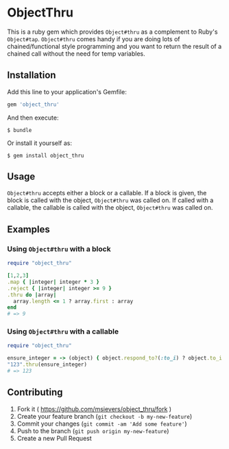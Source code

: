 # ObjectThru

This is a ruby gem which provides ```Object#thru``` as a complement to Ruby's ```Object#tap```. ```Object#thru``` comes handy if you are doing lots of chained/functional style programming and you want to return the result of a chained call without the need for temp variables.

## Installation

Add this line to your application's Gemfile:

```ruby
gem 'object_thru'
```

And then execute:

    $ bundle

Or install it yourself as:

    $ gem install object_thru

## Usage

```Object#thru``` accepts either a block or a callable. If a block is given, the block is called with the object, ```Object#thru``` was called on. If called with a callable, the callable is called with the object, ```Object#thru``` was called on.

## Examples

### Using ```Object#thru``` with a block
```ruby
require "object_thru"

[1,2,3]
.map { |integer| integer * 3 }
.reject { |integer| integer >= 9 }
.thru do |array|
  array.length <= 1 ? array.first : array
end
# => 9
```

### Using ```Object#thru``` with a callable
```ruby
require "object_thru"

ensure_integer = -> (object) { object.respond_to?(:to_i) ? object.to_i : 0 }
"123".thru(ensure_integer)
# => 123
```
## Contributing

1. Fork it ( https://github.com/msievers/object_thru/fork )
2. Create your feature branch (`git checkout -b my-new-feature`)
3. Commit your changes (`git commit -am 'Add some feature'`)
4. Push to the branch (`git push origin my-new-feature`)
5. Create a new Pull Request
